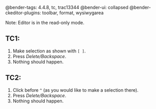 @bender-tags: 4.4.8, tc, trac13344
@bender-ui: collapsed
@bender-ckeditor-plugins: toolbar, format, wysiwygarea

Note: Editor is in the read-only mode.

## TC1:

1. Make selection as shown with `[ ]`.
2. Press *Delete/Backspace*.
3. Nothing should happen.

## TC2:

1. Click before `^` (as you would like to make a selection there).
2. Press *Delete/Backspace*.
3. Nothing should happen.